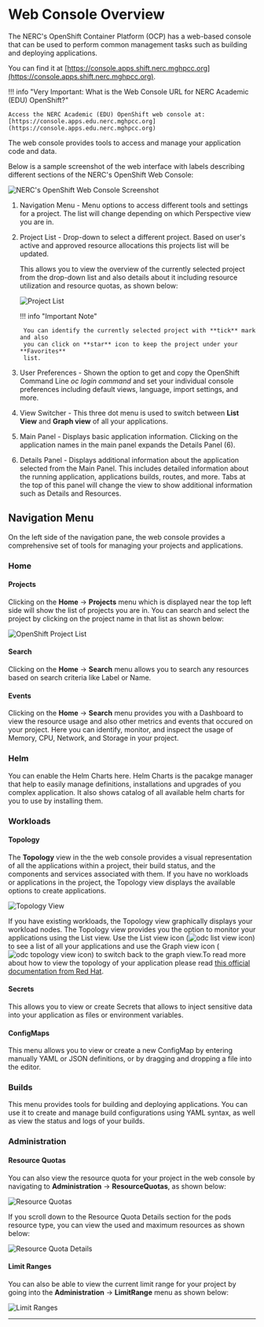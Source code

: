 # Web Console Overview

The NERC's OpenShift Container Platform (OCP) has a web-based console that can be
used to perform common management tasks such as building and deploying applications.

You can find it at [https://console.apps.shift.nerc.mghpcc.org](https://console.apps.shift.nerc.mghpcc.org).

!!! info "Very Important: What is the Web Console URL for NERC Academic (EDU) OpenShift?"

    Access the NERC Academic (EDU) OpenShift web console at: [https://console.apps.edu.nerc.mghpcc.org](https://console.apps.edu.nerc.mghpcc.org)

The web console provides tools to access and manage your application code and data.

Below is a sample screenshot of the web interface with labels describing different
sections of the NERC's OpenShift Web Console:

![NERC's OpenShift Web Console Screenshot](images/nerc_openshift_web_console.png)

1. Navigation Menu - Menu options to access different tools and settings for a project.
   The list will change depending on which Perspective view you are in.

2. Project List - Drop-down to select a different project. Based on user's active
    and approved resource allocations this projects list will be updated.

    This allows you to view the overview of the currently selected project from
    the drop-down list and also details about it including resource utilization
    and resource quotas, as shown below:

    ![Project List](images/project-list.png)

    !!! info "Important Note"

        You can identify the currently selected project with **tick** mark and also
        you can click on **star** icon to keep the project under your **Favorites**
        list.

3. User Preferences - Shown the option to get and copy the OpenShift Command Line
   _oc login command_ and set your individual console preferences including default
   views, language, import settings, and more.

4. View Switcher - This three dot menu is used to switch between **List View**
   and **Graph view** of all your applications.

5. Main Panel - Displays basic application information. Clicking on the application
   names in the main panel expands the Details Panel (6).

6. Details Panel - Displays additional information about the application selected
   from the Main Panel. This includes detailed information about the running application,
   applications builds, routes, and more. Tabs at the top of this panel will change
   the view to show additional information such as Details and Resources.

## Navigation Menu

On the left side of the navigation pane, the web console provides a comprehensive
set of tools for managing your projects and applications.

### Home

#### Projects

Clicking on the **Home** -> **Projects** menu which is displayed near the top
left side will show the list of projects you are in. You can search and select
the project by clicking on the project name in that list as shown below:

![OpenShift Project List](images/openshift_project_list.png)

#### Search

Clicking on the **Home** -> **Search** menu allows you to search any resources
based on search criteria like Label or Name.

#### Events

Clicking on the **Home** -> **Search** menu provides you with a Dashboard to view
the resource usage and also other metrics and events that occured on your project.
Here you can identify, monitor, and inspect the usage of Memory, CPU, Network,
and Storage in your project.

### Helm

You can enable the Helm Charts here. Helm Charts is the pacakge manager that help
to easily manage definitions, installations and upgrades of you complex application.
It also shows catalog of all available helm charts for you to use by installing them.

### Workloads

#### Topology

The **Topology** view in the the web console provides a visual representation of
all the applications within a project, their build status, and the components and
services associated with them. If you have no workloads or applications in the
project, the Topology view displays the available options to create applications.

![Topology View](images/topology-view.png)

If you have existing workloads, the Topology view graphically displays your
workload nodes. The Topology view provides you the option to monitor your
applications using the List view. Use the List view icon (![ odc list view icon](images/odc_list_view_icon.png))
to see a list of all your applications and use the Graph view icon
(![odc topology view icon](images/odc_topology_view_icon.png)) to switch back to
the graph view.To read more about how to view the topology of your application
please read [this official documentation from Red Hat](https://docs.redhat.com/en/documentation/openshift_container_platform/4.19/html/building_applications/odc-viewing-application-composition-using-topology-view).

#### Secrets

This allows you to view or create Secrets that allows to inject sensitive data
into your application as files or environment variables.

#### ConfigMaps

This menu allows you to view or create a new ConfigMap by entering manually YAML
or JSON definitions, or by dragging and dropping a file into the editor.

### Builds

This menu provides tools for building and deploying applications. You can use it
to create and manage build configurations using YAML syntax, as well as view the
status and logs of your builds.

### Administration

#### Resource Quotas

You can also view the resource quota for your project in the web console by
navigating to **Administration** -> **ResourceQuotas**, as shown below:

![Resource Quotas](images/resource_quotas.png)

If you scroll down to the Resource Quota Details section for the pods resource
type, you can view the used and maximum resources as shown below:

![Resource Quota Details](images/resource_quota_details.png)

#### Limit Ranges

You can also be able to view the current limit range for your project
by going into the **Administration** -> **LimitRange** menu as shown below:

![Limit Ranges](images/limit_ranges.png)

---
